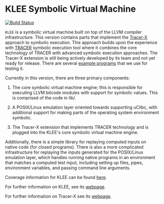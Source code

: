 KLEE Symbolic Virtual Machine
=============================

[![Build Status](https://travis-ci.org/klee/klee.svg?branch=master)](https://travis-ci.org/klee/klee)

`KLEE` is a symbolic virtual machine built on top of the LLVM compiler
infrastructure. This version contains parts that implement the
[Tracer-X](http://paella.ddns.comp.nus.edu.sg/tracerx/) approach to
symbolic execution. This approach builds upon the experience with
[TRACER](http://paella.ddns.comp.nus.edu.sg/tracer) symbolic execution
tool where it combines the core technology of TRACER with advanced
symbolic execution approaches. The Tracer-X extension is still being
actively developed by its team and not yet ready for release. There
are several [example
programs](https://github.com/feliciahalim/klee-examples) that we use
for testing it.

Currently in this version, there are three primary components:

  1. The core symbolic virtual machine engine; this is responsible for
     executing LLVM bitcode modules with support for symbolic
     values. This is comprised of the code in lib/.

  2. A POSIX/Linux emulation layer oriented towards supporting uClibc,
     with additional support for making parts of the operating system
     environment symbolic.

  3. The Tracer-X extension that implements TRACER technology and is
     plugged into the KLEE's core symbolic virtual machine engine.

Additionally, there is a simple library for replaying computed inputs
on native code (for closed programs). There is also a more complicated
infrastructure for replaying the inputs generated for the POSIX/Linux
emulation layer, which handles running native programs in an
environment that matches a computed test input, including setting up
files, pipes, environment variables, and passing command line
arguments.

Coverage information for KLEE can be found [here](http://vm-klee.doc.ic.ac.uk:55555/index.html).

For further information on KLEE, see its [webpage](http://klee.github.io/).

For further information on Tracer-X see its [webpage](http://paella.ddns.comp.nus.edu.sg/tracerx).
